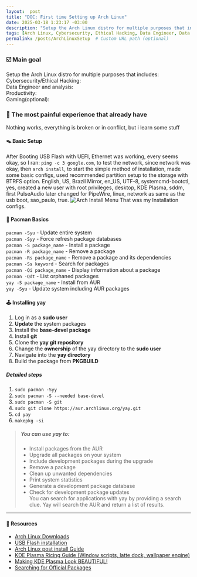 ```yaml
---
layout:  post
title: "DOC: First time Setting up Arch Linux"
date: 2025-03-18 1:23:17 -03:00
description: "Setup the Arch Linux distro for multiple purposes that includes: Cybersecurity/Ethical Hacking, Data Engineer and analysis, Productivity and Gaming(optional)"
tags: [Arch Linux, Cybersecurity, Ethical Hacking, Data Engineer, Data Analysis, Productivity, Gaming, Coding]
permalink: /posts/ArchLinuxSetup  # Custom URL path (optional)
---
```



### ☑️ Main goal
Setup the Arch Linux distro for multiple purposes that includes:  
Cybersecurity/Ethical Hacking:  
Data Engineer and analysis:  
Productivity:  
Gaming(optional):  


### 💢 The most painful experience that already have
Nothing works, everything is broken or in conflict, but i learn some stuff
#### 🪤 Basic Setup
After Booting USB Flash with UEFI, Ethernet was working, every seems okay, so I ran: `ping -c 3 google.com`, to test the network, since network was okay, then `arch install`, to start the simple method of installation, made some basic configs, used recommended partition setup to the storage with BTRFS option. English, US, Brazil Mirror, en_US, UTF-8, systemcmd-bootctl, yes, created a new user with root privileges, desktop, KDE Plasma, sddm, first PulseAudio later changed for PipeWire, linux, network as same as the usb boot, sao_paulo, true. 
![Arch Install Menu](https://diolinux.com.br/wp-content/uploads/2022/11/instalar-o-arch-linux-menu-inicial-padrao-760x569.jpg)
That was my Installation configs.

#### 👾 Pacman Basics
`pacman -Syu` - Update entire system  
`pacman -Syy` - Force refresh package databases  
`pacman -S package_name` - Install a package  
`pacman -R package_name` - Remove a package  
`pacman -Rs package_name` - Remove a package and its dependencies   
`pacman -Ss keyword` - Search for packages  
`pacman -Qi package_name` - Display information about a package  
`pacman -Qdt` - List orphaned packages  
`yay -S package_name` - Install from AUR  
`yay -Syu` - Update system including AUR packages  

#### 🕹️ Installing yay
1. Log in as a **sudo user**
2. **Update** the system packages
3. Install the **base-devel package**
4. Install **git**
5. Clone the **yay git repository**
6. Change the **ownership** of the yay directory to the **sudo user**
7. Navigate into the **yay directory**
8. Build the package from **PKGBUILD**
##### Detailed steps 
1. `sudo pacman -Syy`
2. `sudo pacman -S --needed base-devel`
3. `sudo pacman -S git`
4. `sudo git clone https://aur.archlinux.org/yay.git`
5. `cd yay`
6. `makepkg -si`

> ##### You can use yay to: 
> - Install packages from the AUR
> - Upgrade all packages on your system
> - Include development packages during the upgrade
> - Remove a package
> - Clean up unwanted dependencies
> - Print system statistics
> - Generate a development package database
> - Check for development package updates  
You can search for applications with yay by providing a search clue. Yay will search the AUR and return a list of results.

---
#### 📂 Resources
- [Arch Linux Downloads](https://archlinux.org/download/)  
- [USB Flash installation](https://wiki.archlinux.org/title/USB_flash_installation_medium#In_Windows)  
- [Arch Linux post install Guide](https://youtu.be/YPrhIfm3VJs)  
- [KDE Plasma Ricing Guide (Window scripts, latte dock, wallpaper engine)](https://youtu.be/7tWTagDykiI)  
- [Making KDE Plasma Look BEAUTIFUL!](https://youtu.be/R6C-RNhHMrE?si=V6BB8StbT7vvufqT)  
- [Searching for Official Packages](https://archlinux.org/)